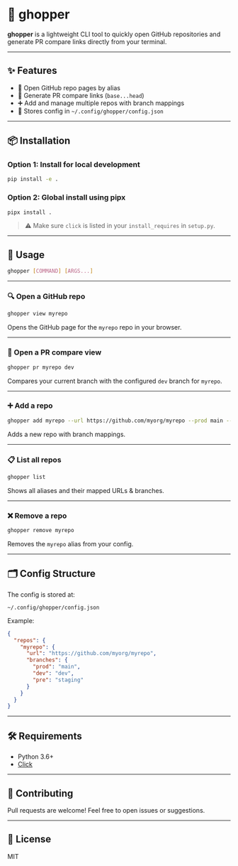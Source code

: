 # 🦗 ghopper

**ghopper** is a lightweight CLI tool to quickly open GitHub repositories and generate PR compare links directly from your terminal.

---

## ✨ Features

- 🔗 Open GitHub repo pages by alias
- 🔀 Generate PR compare links (`base...head`)
- ➕ Add and manage multiple repos with branch mappings
- 🧼 Stores config in `~/.config/ghopper/config.json`

---

## 📦 Installation

### Option 1: Install for local development

```bash
pip install -e .
```

### Option 2: Global install using pipx

```bash
pipx install .
```

> ⚠️ Make sure `click` is listed in your `install_requires` in `setup.py`.

---

## 🚀 Usage

```bash
ghopper [COMMAND] [ARGS...]
```

---

### 🔍 Open a GitHub repo

```bash
ghopper view myrepo
```

Opens the GitHub page for the `myrepo` repo in your browser.

---

### 🔀 Open a PR compare view

```bash
ghopper pr myrepo dev
```

Compares your current branch with the configured `dev` branch for `myrepo`.

---

### ➕ Add a repo

```bash
ghopper add myrepo --url https://github.com/myorg/myrepo --prod main --dev dev --pre staging
```

Adds a new repo with branch mappings.

---

### 📋 List all repos

```bash
ghopper list
```

Shows all aliases and their mapped URLs & branches.

---

### ❌ Remove a repo

```bash
ghopper remove myrepo
```

Removes the `myrepo` alias from your config.

---

## 🗂 Config Structure

The config is stored at:

```
~/.config/ghopper/config.json
```

Example:

```json
{
  "repos": {
    "myrepo": {
      "url": "https://github.com/myorg/myrepo",
      "branches": {
        "prod": "main",
        "dev": "dev",
        "pre": "staging"
      }
    }
  }
}
```

---

## 🛠 Requirements

- Python 3.6+
- [Click](https://palletsprojects.com/p/click/)

---

## 💬 Contributing

Pull requests are welcome! Feel free to open issues or suggestions.

---

## 📄 License

MIT
